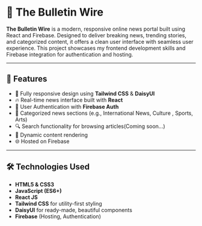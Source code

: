 # 📰 The Bulletin Wire 

**The Bulletin Wire** is a modern, responsive online news portal built using React and Firebase. Designed to deliver breaking news, trending stories, and categorized content, it offers a clean user interface with seamless user experience. This project showcases my frontend development skills and Firebase integration for authentication and hosting.

---

## 🚀 Features

- 📱 Fully responsive design using **Tailwind CSS** & **DaisyUI**
- 🔥 Real-time news interface built with **React**
- 👥 User Authentication with **Firebase Auth**
- 🧾 Categorized news sections (e.g., International News, Culture , Sports, Arts)
- 🔍 Search functionality for browsing articles(Coming soon...)
- 🧠 Dynamic content rendering
- 🌐 Hosted on Firebase

---

## 🛠️ Technologies Used

- **HTML5 & CSS3**
- **JavaScript (ES6+)**
- **React JS**
- **Tailwind CSS** for utility-first styling
- **DaisyUI** for ready-made, beautiful components
- **Firebase** (Hosting, Authentication)

